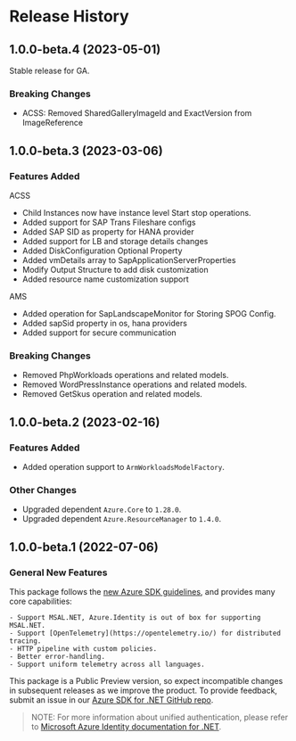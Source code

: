 # Release History

## 1.0.0-beta.4 (2023-05-01)

Stable release for GA.

### Breaking Changes
- ACSS: Removed SharedGalleryImageId and ExactVersion from ImageReference

## 1.0.0-beta.3 (2023-03-06)

### Features Added

ACSS 
  - Child Instances now have instance level Start stop operations.
  - Added support for SAP Trans Fileshare configs
  - Added SAP SID as property for HANA provider
  - Added support for LB and storage details changes
  - Added DiskConfiguration Optional Property
  - Added vmDetails array to SapApplicationServerProperties
  - Modify Output Structure to add disk customization
  - Added resource name customization support

AMS
  - Added operation for SapLandscapeMonitor for Storing SPOG Config.
  - Added sapSid property in os, hana providers
  - Added support for secure communication


### Breaking Changes

  - Removed PhpWorkloads operations and related models.
  - Removed WordPressInstance operations and related models.
  - Removed GetSkus operation and related models.

## 1.0.0-beta.2 (2023-02-16)

### Features Added

- Added operation support to `ArmWorkloadsModelFactory`.

### Other Changes

- Upgraded dependent `Azure.Core` to `1.28.0`.
- Upgraded dependent `Azure.ResourceManager` to `1.4.0`.

## 1.0.0-beta.1 (2022-07-06)

### General New Features

This package follows the [new Azure SDK guidelines](https://azure.github.io/azure-sdk/general_introduction.html), and provides many core capabilities:

    - Support MSAL.NET, Azure.Identity is out of box for supporting MSAL.NET.
    - Support [OpenTelemetry](https://opentelemetry.io/) for distributed tracing.
    - HTTP pipeline with custom policies.
    - Better error-handling.
    - Support uniform telemetry across all languages.

This package is a Public Preview version, so expect incompatible changes in subsequent releases as we improve the product. To provide feedback, submit an issue in our [Azure SDK for .NET GitHub repo](https://github.com/Azure/azure-sdk-for-net/issues).

> NOTE: For more information about unified authentication, please refer to [Microsoft Azure Identity documentation for .NET](https://docs.microsoft.com//dotnet/api/overview/azure/identity-readme?view=azure-dotnet).
